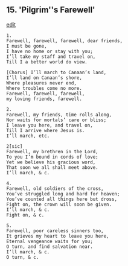 
## 15.  'Pilgrim''s Farewell'
[edit](https://docs.google.com/document/d/1HFZVVy5i3syENZqDbQEmjLsFDyNGLJoM/edit?mode=html)



    1. 
    Farewell, farewell, farewell, dear friends, 
    I must be gone, 
    I have no home or stay with you; 
    I’ll take my staff and travel on, 
    Till I a better world do view.

    [Chorus] I’ll march to Canaan’s land, 
    I’ll land on Canaan’s shore, 
    Where pleasures never end,  
    Where troubles come no more. 
    Farewell, farewell, farewell, 
    my loving friends, farewell.

    2. 
    Farewell, my friends, time rolls along, 
    Nor waits for mortals’ care or bliss; 
    I leave you here, and travel on, 
    Till I arrive where Jesus is. 
    I’ll march, etc.

    2[sic] 
    Farewell, my brethren in the Lord, 
    To you I’m bound in cords of love; 
    Yet we believe his gracious word, 
    That soon we all shall meet above. 
    I’ll march, & c.

    4. 
    Farewell, old soldiers of the cross, 
    You’ve struggled long and hard for heaven; 
    You’ve counted all things here but dross, 
    Fight on, the crown will soon be given. 
    I’ll march, & c. 
    Fight on, & c.

    5. 
    Farewell, poor careless sinners too, 
    It grieves my heart to leave you here, 
    Eternal vengeance waits for you; 
    O turn, and find salvation near. 
    I’ll march, & c. 
    O turn, & c.
